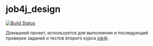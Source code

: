 # job4j_design
[![Build Status](https://app.travis-ci.com/Sagkar/job4j_design.svg?branch=master)](https://app.travis-ci.com/Sagkar/job4j_design)

Домашний проект, используется для выполнения и последующей проверки заданий и тестов второго курса
[job4j](https://job4j.ru/).